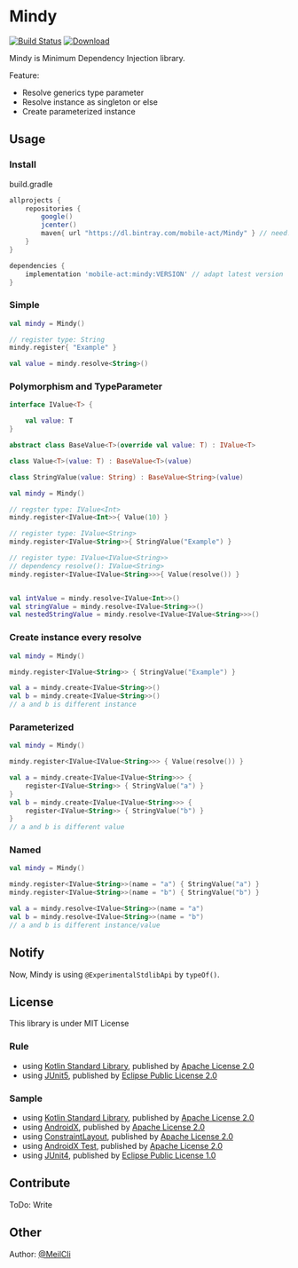 # Mindy
[![Build Status](https://dev.azure.com/MobileAct/Mindy/_apis/build/status/MobileAct.Mindy?branchName=master)](https://dev.azure.com/MobileAct/Mindy/_build/latest?definitionId=1&branchName=master) [ ![Download](https://api.bintray.com/packages/mobile-act/Mindy/Mindy/images/download.svg) ](https://bintray.com/mobile-act/Mindy/Mindy/_latestVersion)

Mindy is Minimum Dependency Injection library.

Feature:
- Resolve generics type parameter
- Resolve instance as singleton or else
- Create parameterized instance

## Usage
### Install
build.gradle
```groovy
allprojects {
    repositories {
        google()
        jcenter()
        maven{ url "https://dl.bintray.com/mobile-act/Mindy" } // need!
    }
}
```

```groovy
dependencies {
    implementation 'mobile-act:mindy:VERSION' // adapt latest version
}
```

### Simple
```kotlin
val mindy = Mindy()

// register type: String
mindy.register{ "Example" }

val value = mindy.resolve<String>()
```

### Polymorphism and TypeParameter
```kotlin
interface IValue<T> {

    val value: T
}

abstract class BaseValue<T>(override val value: T) : IValue<T>

class Value<T>(value: T) : BaseValue<T>(value)

class StringValue(value: String) : BaseValue<String>(value)

```
```kotlin
val mindy = Mindy()

// regster type: IValue<Int>
mindy.register<IValue<Int>>{ Value(10) } 

// register type: IValue<String>
mindy.register<IValue<String>>{ StringValue("Example") }

// register type: IValue<IValue<String>>
// dependency resolve(): IValue<String>
mindy.register<IValue<IValue<String>>>{ Value(resolve()) }


val intValue = mindy.resolve<IValue<Int>>()
val stringValue = mindy.resolve<IValue<String>>()
val nestedStringValue = mindy.resolve<IValue<IValue<String>>>()
```

### Create instance every resolve
```kotlin
val mindy = Mindy()

mindy.register<IValue<String>> { StringValue("Example") }

val a = mindy.create<IValue<String>>()
val b = mindy.create<IValue<String>>()
// a and b is different instance
```

### Parameterized
```kotlin
val mindy = Mindy()

mindy.register<IValue<IValue<String>>> { Value(resolve()) }

val a = mindy.create<IValue<IValue<String>>> {
    register<IValue<String>> { StringValue("a") }
}
val b = mindy.create<IValue<IValue<String>>> {
    register<IValue<String>> { StringValue("b") }
}
// a and b is different value
```

### Named
```kotlin
val mindy = Mindy()

mindy.register<IValue<String>>(name = "a") { StringValue("a") }
mindy.register<IValue<String>>(name = "b") { StringValue("b") }

val a = mindy.resolve<IValue<String>>(name = "a")
val b = mindy.resolve<IValue<String>>(name = "b")
// a and b is different instance/value
```

## Notify
Now, Mindy is using `@ExperimentalStdlibApi` by `typeOf()`.

## License
This library is under MIT License

### Rule
- using [Kotlin Standard Library](https://github.com/JetBrains/kotlin/tree/master/libraries/stdlib), published by [Apache License 2.0](https://github.com/JetBrains/kotlin/tree/master/license)
- using [JUnit5](https://github.com/junit-team/junit5), published by [Eclipse Public License 2.0](https://github.com/junit-team/junit5/blob/master/LICENSE.md)

### Sample
- using [Kotlin Standard Library](https://github.com/JetBrains/kotlin/tree/master/libraries/stdlib), published by [Apache License 2.0](https://github.com/JetBrains/kotlin/tree/master/license)
- using [AndroidX](https://github.com/aosp-mirror/platform_frameworks_support), published by [Apache License 2.0](https://github.com/aosp-mirror/platform_frameworks_support/blob/androidx-master-dev/LICENSE.txt)
- using [ConstraintLayout](https://android.googlesource.com/platform/frameworks/opt/sherpa/+/refs/heads/studio-master-dev/constraintlayout/), published by [Apache License 2.0](https://android.googlesource.com/platform/frameworks/opt/sherpa/+/refs/heads/studio-master-dev/constraintlayout/src/main/java/android/support/constraint/ConstraintLayout.java)
- using [AndroidX Test](https://github.com/android/android-test), published by [Apache License 2.0](https://github.com/android/android-test/blob/master/LICENSE)
- using [JUnit4](https://github.com/junit-team/junit4), published by [Eclipse Public License 1.0](https://github.com/junit-team/junit4/blob/master/LICENSE-junit.txt)

## Contribute
ToDo: Write

## Other
Author: [@MeilCli](https://github.com/MeilCli)
